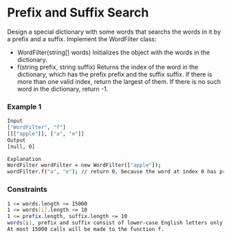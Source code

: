 # Prefix and Suffix Search

Design a special dictionary with some words that searchs the words in it by a prefix and a suffix.
Implement the WordFilter class:
- WordFilter(string[] words) Initializes the object with the words in the dictionary.
- f(string prefix, string suffix) Returns the index of the word in the dictionary, which has the prefix prefix and the suffix suffix. If there is more than one valid index, return the largest of them. If there is no such word in the dictionary, return -1. 

### Example 1
```sh
Input
["WordFilter", "f"]
[[["apple"]], ["a", "e"]]
Output
[null, 0]

Explanation
WordFilter wordFilter = new WordFilter(["apple"]);
wordFilter.f("a", "e"); // return 0, because the word at index 0 has prefix = "a" and suffix = 'e".
```

### Constraints
```sh
1 <= words.length <= 15000
1 <= words[i].length <= 10
1 <= prefix.length, suffix.length <= 10
words[i], prefix and suffix consist of lower-case English letters only.
At most 15000 calls will be made to the function f.
```
